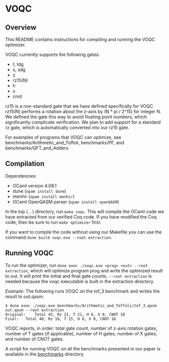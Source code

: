 # VOQC

## Overview

This README contains instructions for compiling and running the VOQC optimizer.

VOQC currently supports the following gates:
* t, tdg
* s, sdg
* z
* rz15(N)
* h
* x
* cnot

rz15 is a non-standard gate that we have defined specifically for VOQC. rz15(N) performs a rotation about the z-axis by (N * pi / 2^15) for integer N. We defined the gate this way to avoid floating point numbers, which significantly complicate verification. We plan to add support for a standard rz gate, which is automatically converted into our rz15 gate.

For examples of programs that VOQC can optimize, see benchmarks/Arithmetic_and_Toffoli, benchmarks/PF, and benchmarks/QFT_and_Adders.

## Compilation

Dependencies:
  * OCaml version 4.08.1 
  * dune (`opam install dune`)
  * menhir (`opam install menhir`)
  * OCaml OpenQASM parser (`opam install openQASM`)

In the top (`..`) directory, run `make voqc`. This will compile the OCaml code we have extracted from our verified Coq code. If you have modified the Coq code, then be sure to run `make optimizer` first.

If you want to compile the code without using our Makefile you can use the command `dune build voqc.exe --root extraction`.

## Running VOQC

To run the optimizer, run `dune exec ./voqc.exe <prog> <out> --root extraction`, which will optimize program prog and write the optimized result to out. It will print the initial and final gate counts. `--root extraction` is needed because the voqc executable is built in the extraction directory.

*Example*: The following runs VOQC on the tof_3 benchmark and writes the result to out.qasm.
```
$ dune exec ./voqc.exe benchmarks/Arithmetic_and_Toffoli/tof_3.qasm out.qasm --root extraction
Original:	 Total 45, Rz 21, T 21, H 6, X 0, CNOT 18
Final:	 Total 40, Rz 18, T 15, H 6, X 0, CNOT 16
```
VOQC reports, in order: total gate count, number of z-axis rotation gates, number of T gates (if applicable), number of H gates, number of X gates, and number of CNOT gates.

A script for running VOQC on all the benchmarks presented in our paper is available in the [benchmarks](benchmarks) directory.

